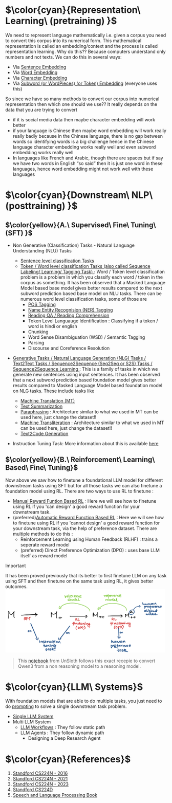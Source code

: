 # $\color{cyan}{Representation\ Learning\  (pretraining) }$
We need to represent language mathematically i.e. given a corpus you need to convert this corpus into its numerical form. This mathematical representation is called an embedding/context and the process is called representation learning. Why do this?? Because computers understand only numbers and not texts. We can do this in several ways:
- Via [Sentence Embedding](https://github.com/khetansarvesh/NLP/tree/main/Representation-Learning/Sentence-RL)
- Via [Word Embedding](https://github.com/khetansarvesh/NLP/tree/main/Representation-Learning/Word-RL)
- Via [Character Embedding](https://github.com/khetansarvesh/NLP/tree/main/Representation-Learning/Char-RL)
- Via [Subword (or WordPieces) (or Token) Embedding](https://github.com/khetansarvesh/NLP/tree/main/Representation-Learning/SubWord-RL) (everyone uses this)

So since we have so many methods to convert our corpus into numerical representation then which one should we use?? It really depends on the data that you are trying to convert 
- if it is social media data then maybe character embedding will work better
- if your language is Chinese then maybe word embedding will work really really badly because in the Chinese language, there is no gap between words so identifying words is a big challenge hence in the Chinese language character embedding works really well and even subword embedding works really well
- In languages like French and Arabic, though there are spaces but if say we have two words in English “so said” then it is just one word in these languages, hence word embedding might not work well with these languages







# $\color{cyan}{Downstream\ NLP\  (posttraining) }$
## $\color{yellow}{A.\ Supervised\ Fine\ Tuning\ (SFT) }$
- Non Generative (Classification) Tasks - Natural Language Understanding (NLU) Tasks
  - [Sentence level classification Tasks](https://khetansarvesh.medium.com/sentimental-analysis-using-deep-learning-3a2dee80cf77)
  - <ins> Token / Word level classification Tasks (also called Sequence Labeling/ Learning/ Tagging Task) </ins> : 
  Word / Token level classification problem is a problem in which you classify each word / token in the corpus as something. It has been observed that a Masked Language Model based base model gives better results compared to the next subword prediction based base model on NLU tasks. There can be numerous word level classification tasks, some of those are
    - [POS Tagging](https://khetansarvesh.medium.com/pos-tagging-using-deep-learning-9e8fd316eeab#5ec3)
    - [Name Entity Recognision (NER) Tagging](https://github.com/khetansarvesh/NLP/blob/main/unitask_downstream_nlp/ner.md)
    - [Reading QA / Reading Comprehension](https://github.com/khetansarvesh/NLP/blob/main/unitask_downstream_nlp/reading_qa.md)
    - Token Level Languauge Identification : Classifying if a token / word is hindi or english
    - Chunking
    - Word Sense Disambiguation (WSD) / Semantic Tagging
    - Parsing
    - Discourse and Coreference Resolution

- <ins> Generative Tasks / Natural Language Generation (NLG) Tasks / Text2Text Tasks / Sequence2Sequence (Seq2Seq or S2S) Tasks / Sequence2Sequence Learning </ins> : This is a family of tasks in which we generate new sentences using input sentences. It has been observed that a next subword prediction based foundation model gives better results compared to Masked Language Model based foundation model on NLG tasks. These include tasks like
  - [Machine Translation (MT)](https://github.com/khetansarvesh/NLP/blob/main/unitask_downstream_nlp/Machine-Translation/README.md)
  - [Text Summarization](https://github.com/khetansarvesh/NLP/blob/main/unitask_downstream_nlp/text_summarization.md)
  - [Paraphrasing](https://github.com/khetansarvesh/NLP/blob/main/unitask_downstream_nlp/imgs/paraphrase.png) : Architecture similar to what we used in MT can be used here, just change the dataset!!
  - [Machine Transliteration](https://github.com/khetansarvesh/NLP/blob/main/unitask_downstream_nlp/imgs/trans.png) : Architecture similar to what we used in MT can be used here, just change the dataset!!
  - [Text2Code Generation](https://github.com/khetansarvesh/NLP/blob/main/unitask_downstream_nlp/text2code.md)

- Instruction Tuning Task: More information about this is available [here](https://khetansarvesh.medium.com/instruction-tuning-4a75fd4e5149?postPublishedType=initial)







## $\color{yellow}{B.\ Reinforcement\ Learning\ Based\ Fine\ Tuning}$
Now above we saw how to finetune a foundational LLM model for different downstream tasks using SFT but for all those tasks we can also finetune a foundation model using RL. There are two ways to use RL to finetune :
- [Manual Reward Funtion Based RL](https://khetansarvesh.medium.com/llm-fine-tuning-using-rl-for-reasoning-857f9db05ba6) : Here we will see how to finetune using RL if you 'can design' a good reward function for your downstream task.
- (preferred)[Automatic Reward Function Based RL](https://khetansarvesh.medium.com/preference-alignment-0b67777fa7af) : Here we will see how to finetune using RL if you 'cannot design' a good reward function for your downstream task, via the help of preference dataset. There are multiple methods to do this : 
  - Reinforcement Learning using Human Feedback (RLHF) : trains a seperate reward model
  - (preferred) Direct Preference Optimization (DPO) : uses base LLM itself as reward model


> [!IMPORTANT]
> It has been proved previously that its better to first finetune LLM on any task using SFT and then finetune on the same task using RL, it gives better outcomes.
> <img width=500 src="https://github.com/khetansarvesh/NLP/blob/main/unitask_downstream_nlp/imgs/pipeline.png">

> This [notebook](https://colab.research.google.com/github/unslothai/notebooks/blob/main/nb/Qwen3_(4B)-GRPO.ipynb) from UnSloth follows this exact recepie to convert Qwen3 from a non reasoning model to a reasoning model.







# $\color{cyan}{LLM\ Systems\}$
With foundation models that are able to do multiple tasks, you just need to do [prompting](https://www.promptingguide.ai/) to solve a single downstream task problem.
- [Single LLM System](https://github.com/khetansarvesh/NLP/blob/main/single_llm_sys.md)
- Multi LLM System
  - [LLM Workflows](https://github.com/khetansarvesh/NLP/blob/main/llm_workflow.md) : They follow static path
  - LLM Agents : They follow dynamic path
    - Designing a Deep Research Agent 







# $\color{cyan}{References\}$
1. [Standford CS224N - 2016](https://www.youtube.com/playlist?list=PLoROMvodv4rOhcuXMZkNm7j3fVwBBY42z)
2. [Standford CS224N - 2021](https://www.youtube.com/watch?v=rmVRLeJRkl4&list=PLoROMvodv4rMFqRtEuo6SGjY4XbRIVRd4)
3. [Standford CS224N - 2023](https://www.youtube.com/watch?v=LWMzyfvuehA&list=PL613dYIGMXoZ0Wl6tj8VvHaFUTAWE8fbW)
4. [Standford CS224D](https://www.youtube.com/playlist?list=PLlJy-eBtNFt4CSVWYqscHDdP58M3zFHIG)
5. [Speech and Language Processing Book](https://web.stanford.edu/~jurafsky/slp3/)
